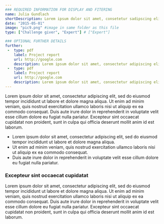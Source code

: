 ```yaml
---
### REQUIRED INFORMATION FOR DISPLAY AND FITERING
name: Julia Gundlach
shortDescription: Lorem ipsum dolor sit amet, consetetur sadipscing elitr, sed diam nonumy eirmod tempor
date: "2015-05-01"
image: "pic9.png" #image in same folder as this file
type: ["Challenge giver", "Expert"] # ["Expert"]

### OPTIONAL FURTHER DETAILS
further:
 -  type: pdf
    label: Project report
    url: http://google.com
    description: Lorem ipsum dolor sit amet, consectetur adipiscing elit
 -  type: pdf
    label: Project report
    url: http://google.com
    description: Lorem ipsum dolor sit amet, consectetur adipiscing elit
---
```


Lorem ipsum dolor sit amet, consectetur adipiscing elit, sed do eiusmod tempor incididunt ut labore et dolore magna aliqua. Ut enim ad minim veniam, quis nostrud exercitation ullamco laboris nisi ut aliquip ex ea commodo consequat. Duis aute irure dolor in reprehenderit in voluptate velit esse cillum dolore eu fugiat nulla pariatur. Excepteur sint occaecat cupidatat non proident, sunt in culpa qui officia deserunt mollit anim id est laborum.

- Lorem ipsum dolor sit amet, consectetur adipiscing elit, sed do eiusmod tempor incididunt ut labore et dolore magna aliqua. 
- Ut enim ad minim veniam, quis nostrud exercitation ullamco laboris nisi ut aliquip ex ea commodo consequat. 
- Duis aute irure dolor in reprehenderit in voluptate velit esse cillum dolore eu fugiat nulla pariatur. 

### Excepteur sint occaecat cupidatat 

Lorem ipsum dolor sit amet, consectetur adipiscing elit, sed do eiusmod tempor incididunt ut labore et dolore magna aliqua. Ut enim ad minim veniam, quis nostrud exercitation ullamco laboris nisi ut aliquip ex ea commodo consequat. Duis aute irure dolor in reprehenderit in voluptate velit esse cillum dolore eu fugiat nulla pariatur. Excepteur sint occaecat cupidatat non proident, sunt in culpa qui officia deserunt mollit anim id est laborum.
